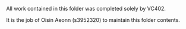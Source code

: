 All work contained in this folder was completed solely by VC402.

It is the job of Oisin Aeonn (s3952320) to maintain this folder contents.